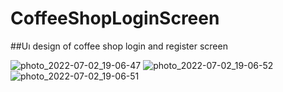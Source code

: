 # CoffeeShopLoginScreen

##Uı design of coffee shop login and register screen


![photo_2022-07-02_19-06-47](https://user-images.githubusercontent.com/103944046/177007989-8209a541-8e17-45bb-bd9b-df635cc0144f.jpg)
![photo_2022-07-02_19-06-52](https://user-images.githubusercontent.com/103944046/177007994-e146248b-5185-44bf-8627-34b42090dbeb.jpg)
![photo_2022-07-02_19-06-51](https://user-images.githubusercontent.com/103944046/177007998-437845b9-5f7a-4b94-aa89-2d1233e22fc2.jpg)

